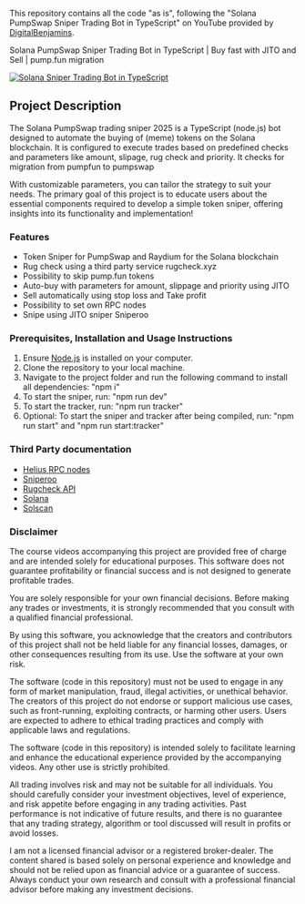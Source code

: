 This repository contains all the code "as is", following the "Solana PumpSwap Sniper Trading Bot in TypeScript" on YouTube provided by [DigitalBenjamins](https://x.com/digbenjamins).

Solana PumpSwap Sniper Trading Bot in TypeScript | Buy fast with JITO and Sell | pump.fun migration

[![Solana Sniper Trading Bot in TypeScript](https://img.youtube.com/vi/eQ8osFo5Df4/0.jpg)](https://www.youtube.com/watch?v=eQ8osFo5Df4)

## Project Description

The Solana PumpSwap trading sniper 2025 is a TypeScript (node.js) bot designed to automate the buying of (meme) tokens on the Solana blockchain.
It is configured to execute trades based on predefined checks and parameters like amount, slipage, rug check and priority. It checks for migration from pumpfun to pumpswap

With customizable parameters, you can tailor the strategy to suit your needs. The primary goal of this project is to educate users about the essential components required to develop a simple token sniper, offering insights into its functionality and implementation!

### Features

- Token Sniper for PumpSwap and Raydium for the Solana blockchain
- Rug check using a third party service rugcheck.xyz
- Possibility to skip pump.fun tokens
- Auto-buy with parameters for amount, slippage and priority using JITO
- Sell automatically using stop loss and Take profit
- Possibility to set own RPC nodes
- Snipe using JITO sniper Sniperoo

### Prerequisites, Installation and Usage Instructions

1. Ensure [Node.js](https://nodejs.org/en) is installed on your computer.
2. Clone the repository to your local machine.
3. Navigate to the project folder and run the following command to install all dependencies: "npm i"
4. To start the sniper, run: "npm run dev"
5. To start the tracker, run: "npm run tracker"
6. Optional: To start the sniper and tracker after being compiled, run: "npm run start" and "npm run start:tracker"

### Third Party documentation

- [Helius RPC nodes](https://docs.helius.dev)
- [Sniperoo](https://www.sniperoo.app/signup?ref=IZ7ZYZEV)
- [Rugcheck API](https://api.rugcheck.xyz/swagger/index.html)
- [Solana](https://solana.com/docs)
- [Solscan](https://solscan.io)

### Disclaimer

The course videos accompanying this project are provided free of charge and are intended solely for educational purposes. This software does not guarantee profitability or financial success and is not designed to generate profitable trades.

You are solely responsible for your own financial decisions. Before making any trades or investments, it is strongly recommended that you consult with a qualified financial professional.

By using this software, you acknowledge that the creators and contributors of this project shall not be held liable for any financial losses, damages, or other consequences resulting from its use. Use the software at your own risk.

The software (code in this repository) must not be used to engage in any form of market manipulation, fraud, illegal activities, or unethical behavior. The creators of this project do not endorse or support malicious use cases, such as front-running, exploiting contracts, or harming other users. Users are expected to adhere to ethical trading practices and comply with applicable laws and regulations.

The software (code in this repository) is intended solely to facilitate learning and enhance the educational experience provided by the accompanying videos. Any other use is strictly prohibited.

All trading involves risk and may not be suitable for all individuals. You should carefully consider your investment objectives, level of experience, and risk appetite before engaging in any trading activities. Past performance is not indicative of future results, and there is no guarantee that any trading strategy, algorithm or tool discussed will result in profits or avoid losses.

I am not a licensed financial advisor or a registered broker-dealer. The content shared is based solely on personal experience and knowledge and should not be relied upon as financial advice or a guarantee of success. Always conduct your own research and consult with a professional financial advisor before making any investment decisions.
